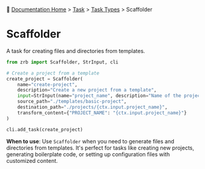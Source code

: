 🔖 [Documentation Home](../../../README.md) > [Task](../../README.md) > [Task Types](../README.md) > Scaffolder

# Scaffolder

A task for creating files and directories from templates.

```python
from zrb import Scaffolder, StrInput, cli

# Create a project from a template
create_project = Scaffolder(
    name="create-project",
    description="Create a new project from a template",
    input=StrInput(name="project_name", description="Name of the project"),
    source_path="./templates/basic-project",
    destination_path="./projects/{ctx.input.project_name}",
    transform_content={"PROJECT_NAME": "{ctx.input.project_name}"}
)

cli.add_task(create_project)
```

**When to use**: Use `Scaffolder` when you need to generate files and directories from templates. It's perfect for tasks like creating new projects, generating boilerplate code, or setting up configuration files with customized content.